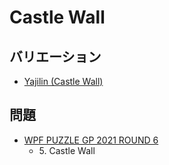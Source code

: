 # Castle Wall

## バリエーション
- [Yajilin (Castle Wall)](yajilin-castlewall.md)

## 問題
- [WPF PUZZLE GP 2021 ROUND 6](../questions/wpfpgp2021-6.md)
	- 5\. Castle Wall
